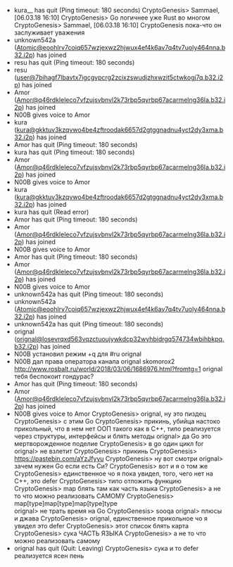 * kura__ has quit (Ping timeout: 180 seconds)
CryptoGenesis> Sammael, [06.03.18 16:10]
CryptoGenesis> Go логичнее уже Rust во многом
CryptoGenesis> Sammael, [06.03.18 16:10]
CryptoGenesis пока-что он заслуживает уважения
* unknown542a (Atomic@eoohlrv7coiq657wzjexwz2hjwux4ef4k6av7q4tv7uoly464nna.b32.i2p) has joined
* resu has quit (Ping timeout: 180 seconds)
* resu (user@7bihagf7lbavtx7igcgvpcrg2zcixzswudjzhxwzit5ctwkogj7q.b32.i2p) has joined
* Amor (Amor@q46rdkleleco7vfzujsvbnvl2k73rbp5qyrbp67acarmelng36la.b32.i2p) has joined
* N00B gives voice to Amor
* kura (kura@gkktuv3kzqvwo4be4zftroodak6657d2gtggnadnu4yct2dy3xma.b32.i2p) has joined
* Amor has quit (Ping timeout: 180 seconds)
* kura has quit (Ping timeout: 180 seconds)
* Amor (Amor@q46rdkleleco7vfzujsvbnvl2k73rbp5qyrbp67acarmelng36la.b32.i2p) has joined
* N00B gives voice to Amor
* kura (kura@gkktuv3kzqvwo4be4zftroodak6657d2gtggnadnu4yct2dy3xma.b32.i2p) has joined
* kura has quit (Read error)
* Amor has quit (Ping timeout: 180 seconds)
* Amor (Amor@q46rdkleleco7vfzujsvbnvl2k73rbp5qyrbp67acarmelng36la.b32.i2p) has joined
* N00B gives voice to Amor
* Amor has quit (Ping timeout: 180 seconds)
* Amor (Amor@q46rdkleleco7vfzujsvbnvl2k73rbp5qyrbp67acarmelng36la.b32.i2p) has joined
* N00B gives voice to Amor
* unknown542a has quit (Ping timeout: 180 seconds)
* unknown542a (Atomic@eoohlrv7coiq657wzjexwz2hjwux4ef4k6av7q4tv7uoly464nna.b32.i2p) has joined
* unknown542a has quit (Ping timeout: 180 seconds)
* orignal (orignal@losevrqxd563vqzctuoujywkdcp32wyhbidrgq574734wbihbkpq.b32.i2p) has joined
* N00B установил режим +q для #ru orignal
* N00B дал права оператора канала orignal
skomorox2 http://www.rosbalt.ru/world/2018/03/06/1686976.html?fromtg=1
orignal тебя беспокоит гондурас?
* Amor has quit (Ping timeout: 180 seconds)
* Amor (Amor@q46rdkleleco7vfzujsvbnvl2k73rbp5qyrbp67acarmelng36la.b32.i2p) has joined
* N00B gives voice to Amor
CryptoGenesis> orignal, ну это пиздец
CryptoGenesis> с этим Go
CryptoGenesis> прикинь, убийца настоко прикольный, что в нем нет ООП такого как в С++, типо реализуется через структуры, интерфейсы и блять методы
orignal> да Go это мертворожденное поделие
CryptoGenesis> в go один цикл for
orignal> не взлетит
CryptoGenesis> прикинь
CryptoGenesis> https://pastebin.com/aYzJfyyu
CryptoGenesis> ну вот смотри
orignal> зачем нужен Go если есть Си?
CryptoGenesis> вот и я о том же
CryptoGenesis> единственное чо я пока увидел, того, чего нет на С++, это defer
CryptoGenesis> типо отложить функцию
CryptoGenesis> map блять там как часть языка
CryptoGenesis> а не то что можно реализовать САМОМУ
CryptoGenesis> map[type]map[type]map[type]type  
orignal> не трать время на Go
CryptoGenesis> sooqa
orignal> плюсы и джава
CryptoGenesis> orignal, единственное прикольное чо я увидел это defer
CryptoGenesis> этот список блять карта
CryptoGenesis> сука ЧАСТЬ ЯЗЫКА
CryptoGenesis> а не то что можно реализовать самому
* orignal has quit (Quit: Leaving)
CryptoGenesis> сука и то defer реализуется ясен пень
